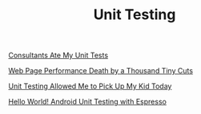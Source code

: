 ﻿---
layout: page
title: Unit Testing
permalink: /unit-testing/
---
[Consultants Ate My Unit Tests](http://metroize.com/consultants-ate-my-unit-tests/)

[Web Page Performance Death by a Thousand Tiny Cuts](http://metroize.com/web-page-performance-death-by-a-thousand-tiny-cuts/)

[Unit Testing Allowed Me to Pick Up My Kid Today](http://metroize.com/unit-testing-allowed-me-to-pick-up-my-kid-today/)

[Hello World! Android Unit Testing with Espresso](http://metroize.com/hello-world-android-unit-test/)
